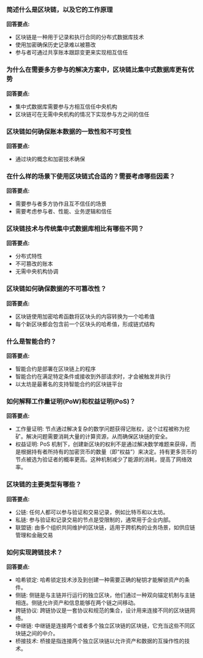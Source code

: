 ### 简述什么是区块链，以及它的工作原理

**回答要点:**

- 区块链是一种用于记录和执行合同的分布式数据库技术
- 使用加密确保历史记录难以被篡改
- 参与者可通过共享账本跟踪变更来实现相互信任

### 为什么在需要多方参与的解决方案中，区块链比集中式数据库更有优势

**回答要点:**

- 集中式数据库需要参与方相互信任中央机构
- 区块链可在无需中央机构的情况下实现参与方之间的信任

### 区块链如何确保账本数据的一致性和不可变性

**回答要点:**

- 通过块的概念和加密技术确保

### 在什么样的场景下使用区块链式合适的？需要考虑哪些因素？

**回答要点:**

- 需要参与者多方协作且互不信任的场景
- 需要考虑参与者、性能、业务逻辑和信任

### 区块链技术与传统集中式数据库相比有哪些不同？

**回答要点:**

- 分布式特性
- 不可篡改的账本
- 无需中央机构协调

### 区块链如何确保数据的不可篡改性？

**回答要点:**

- 区块链使用加密哈希函数将区块头的内容转换为一个哈希值
- 每个新区块都会包含前一个区块头的哈希值，形成链式结构

### 什么是智能合约？

**回答要点:**

- 智能合约是部署在区块链上的程序
- 智能合约在满足特定条件或接收到外部请求时，才会被触发并执行
- 以太坊是最著名的支持智能合约的区块链平台

### 如何解释工作量证明(PoW)和权益证明(PoS)？

**回答要点:**

- 工作量证明: 节点通过解决复杂的数学问题获得记账权，这个过程被称为挖矿。解决问题需要消耗大量的计算资源，从而确保区块链的安全。
- 权益证明: PoS 机制下，创建新区块的权利不是通过解决数学难题来获得，而是根据持有者所持有的加密货币的数量（即“权益”）来决定。持有更多货币的节点被选为验证者的概率更高。这种机制减少了能源的消耗，提高了网络效率。

### 区块链的主要类型有哪些？

**回答要点:**

- 公链: 任何人都可以参与验证和交易记录，例如比特币和以太坊。
- 私链: 参与验证和记录交易的节点是受限制的，通常用于企业内部。
- 联盟链: 由多个组织共同维护的区块链，适用于跨机构的业务场景，如供应链管理和金融交易

### 如何实现跨链技术？

**回答要点:**

- 哈希锁定: 哈希锁定技术涉及到创建一种需要正确的秘钥才能解锁资产的条件。
- 侧链: 侧链是与主链并行运行的独立区块，他们通过一种双向锚定机制与主链相连。侧链允许资产和信息能够在两个链之间移动。
- 跨链协议: 跨链协议是一套协议和规范的集合，设计用来连接不同的区块链网络。
- 中继链: 中继链是连接两个或者多个独立区块链的区块链，它充当这些不同区块链之间的中介。
- 桥接技术: 桥接是指连接两个独立区块链以允许资产和数据的互操作性的技术。
